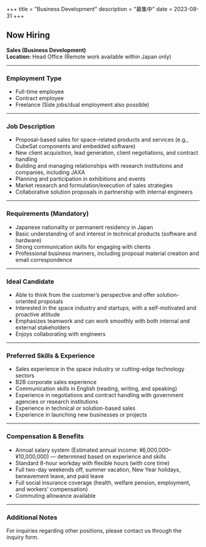 +++
title = "Business Development"
description = "募集中"
date = 2023-08-31
+++

## Now Hiring  
**Sales (Business Development)**  
**Location:** Head Office (Remote work available within Japan only)

---

### Employment Type  
- Full-time employee  
- Contract employee  
- Freelance (Side jobs/dual employment also possible)

---

### Job Description  
- Proposal-based sales for space-related products and services (e.g., CubeSat components and embedded software)  
- New client acquisition, lead generation, client negotiations, and contract handling  
- Building and managing relationships with research institutions and companies, including JAXA  
- Planning and participation in exhibitions and events  
- Market research and formulation/execution of sales strategies  
- Collaborative solution proposals in partnership with internal engineers

---

### Requirements (Mandatory)  
- Japanese nationality or permanent residency in Japan  
- Basic understanding of and interest in technical products (software and hardware)  
- Strong communication skills for engaging with clients  
- Professional business manners, including proposal material creation and email correspondence

---

### Ideal Candidate  
- Able to think from the customer’s perspective and offer solution-oriented proposals  
- Interested in the space industry and startups, with a self-motivated and proactive attitude  
- Emphasizes teamwork and can work smoothly with both internal and external stakeholders  
- Enjoys collaborating with engineers

---

### Preferred Skills & Experience  
- Sales experience in the space industry or cutting-edge technology sectors  
- B2B corporate sales experience  
- Communication skills in English (reading, writing, and speaking)  
- Experience in negotiations and contract handling with government agencies or research institutions  
- Experience in technical or solution-based sales  
- Experience in launching new businesses or projects

---

### Compensation & Benefits  
- Annual salary system (Estimated annual income: ¥6,000,000–¥10,000,000) — determined based on experience and skills  
- Standard 8-hour workday with flexible hours (with core time)  
- Full two-day weekends off, summer vacation, New Year holidays, bereavement leave, and paid leave  
- Full social insurance coverage (health, welfare pension, employment, and workers' compensation)  
- Commuting allowance available

---

### Additional Notes  
For inquiries regarding other positions, please contact us through the inquiry form.
